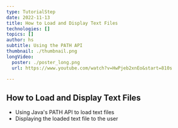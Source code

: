 ```yaml
---
type: TutorialStep
date: 2022-11-13
title: How to Load and Display Text Files
technologies: []
topics: []
author: hs
subtitle: Using the PATH API
thumbnail: ./thumbnail.png
longVideo:
  poster: ./poster_long.png
  url: https://www.youtube.com/watch?v=HwPjeb2xnEo&start=810s

---
```


## How to Load and Display Text Files
- Using Java's PATH API to load text files
- Displaying the loaded text file to the user



